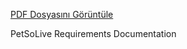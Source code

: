 [PDF Dosyasını Görüntüle](https://drive.google.com/file/d/1gO-5iJDDptQ8DGe34K5EitzoLBrOWWzw/preview)

PetSoLive Requirements Documentation
